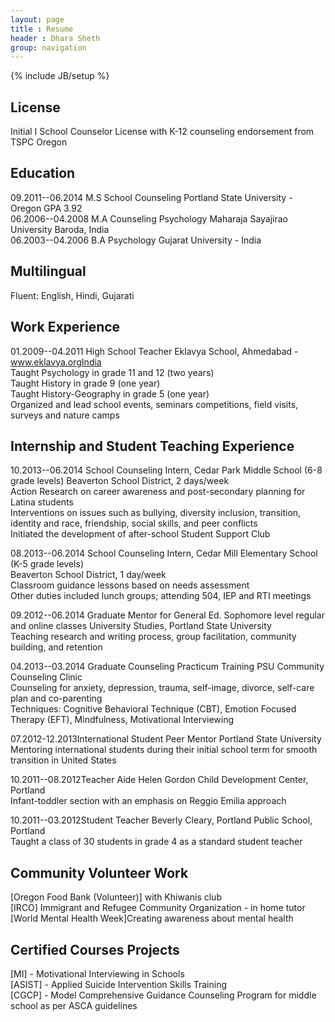 ```yaml
---
layout: page
title : Resume
header : Dhara Sheth
group: navigation
---
```

{% include JB/setup %}

## License
Initial I School Counselor License with K-12 counseling endorsement from TSPC Oregon

## Education  
09.2011--06.2014 M.S School Counseling Portland State University - Oregon GPA 3.92  
06.2006--04.2008 M.A Counseling Psychology Maharaja Sayajirao University Baroda, India  
06.2003--04.2006 B.A Psychology Gujarat University - India  

## Multilingual  
Fluent: English, Hindi, Gujarati  

## Work Experience  
01.2009--04.2011 High School Teacher Eklavya School, Ahmedabad - www.eklavya.orgIndia  
Taught Psychology in grade 11 and 12 (two years)  
Taught History in grade 9 (one year)  
Taught History-Geography in grade 5 (one year)  
Organized and lead school events, seminars  competitions, field visits, surveys and nature camps  

## Internship and Student Teaching Experience  

10.2013--06.2014 School Counseling Intern, Cedar Park Middle School (6-8 grade levels) Beaverton School District, 2 days/week  
Action Research on career awareness and post-secondary planning for Latina students  
Interventions on issues such as bullying, diversity inclusion, transition, identity and race, friendship, social skills, and peer conflicts  
Initiated the development of after-school Student Support Club  

08.2013--06.2014 School Counseling Intern, Cedar Mill Elementary School (K-5 grade levels)  
Beaverton School District, 1 day/week  
Classroom guidance lessons based on needs assessment  
Other duties included lunch groups; attending 504, IEP and RTI meetings  

09.2012--06.2014 Graduate Mentor for General Ed. Sophomore level regular and online classes University Studies, Portland State University  
Teaching research and writing process, group facilitation, community building, and retention  


04.2013--03.2014 Graduate Counseling Practicum Training PSU Community Counseling Clinic  
Counseling for anxiety, depression, trauma, self-image, divorce, self-care plan and co-parenting  
Techniques: Cognitive  Behavioral Technique (CBT), Emotion Focused Therapy (EFT), Mindfulness, Motivational Interviewing  

07.2012-12.2013International Student Peer Mentor Portland State University  
Mentoring international students during their initial school term for smooth transition in United States  

10.2011--08.2012Teacher Aide Helen Gordon Child Development Center, Portland   
Infant-toddler section with an emphasis on Reggio Emilia approach  

10.2011--03.2012Student Teacher Beverly Cleary, Portland Public School, Portland  
Taught a class of 30 students in grade 4 as a standard student teacher  


## Community  Volunteer Work  
[Oregon Food Bank (Volunteer)] with Khiwanis club   
[IRCO] Immigrant and Refugee Community Organization - in home tutor  
[World Mental Health Week]Creating awareness about mental health  

## Certified Courses  Projects  
[MI] - Motivational Interviewing in Schools  
[ASIST] - Applied Suicide Intervention Skills Training  
[CGCP] - Model Comprehensive Guidance  Counseling Program for middle school as per ASCA guidelines  

